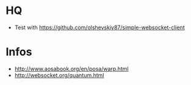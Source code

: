 # HQ

* Test with https://github.com/olshevskiy87/simple-websocket-client


Infos
=====

* http://www.aosabook.org/en/posa/warp.html
* http://websocket.org/quantum.html
